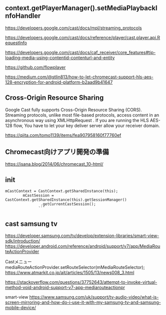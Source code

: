 ## context.getPlayerManager().setMediaPlaybackInfoHandler
https://developers.google.com/cast/docs/mpl/streaming_protocols

https://developers.google.com/cast/docs/reference/player/cast.player.api.RequestInfo

https://developers.google.com/cast/docs/caf_receiver/core_features#tip-loading-media-using-contentid-contenturl-and-entity

>
https://github.com/flowplayer

https://medium.com/@stlin813/how-to-let-chromecast-support-hls-aes-128-encryption-for-android-platform-b2aad9b41647
## Cross-Origin Resource Sharing
Google Cast fully supports Cross-Origin Resource Sharing (CORS). 
Streaming protocols, unlike most file-based protocols, 
access content in an asynchronous way using XMLHttpRequest . 
If you are running the HLS AES-128 flow, 
You have to let your key deliver server allow your receiver domain.


https://qiita.com/tomo1139/items/fea907958160f77760ef

## Chromecast向けアプリ開発の準備
https://isana.blog/2014/06/chromecast_10-html/


## init
```
mCastContext = CastContext.getSharedInstance(this);
        mCastSession = CastContext.getSharedInstance(this).getSessionManager()
                .getCurrentCastSession();
               ```

```
## cast samsung tv
https://developer.samsung.com/tv/develop/extension-libraries/smart-view-sdk/introduction/
https://developer.android.com/reference/android/support/v7/app/MediaRouteActionProvider

Castメニュー  mediaRouteActionProvider.setRouteSelector(mMediaRouteSelector);
https://www.atmarkit.co.jp/ait/articles/1505/13/news008_3.html

https://stackoverflow.com/questions/37752643/attempt-to-invoke-virtual-method-void-android-support-v7-app-mediarouteactionpr

smart-view
https://www.samsung.com/uk/support/tv-audio-video/what-is-screen-mirroring-and-how-do-i-use-it-with-my-samsung-tv-and-samsung-mobile-device/
